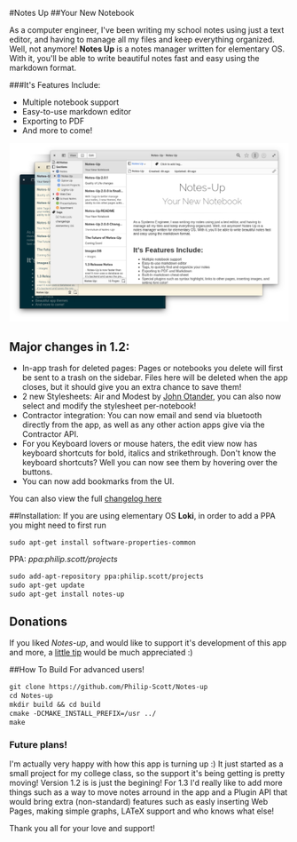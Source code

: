#Notes Up
##Your New Notebook

As a computer engineer, I've been writing my school notes using just a text editor, and having to manage all my files and keep everything organized. Well, not anymore! **Notes Up** is a notes manager written for elementary OS. With it, you'll be able to write beautiful notes fast and easy using the markdown format.

###It's Features Include:

- Multiple notebook support
- Easy-to-use markdown editor
- Exporting to PDF
- And more to come!

![screenshot](https://github.com/Philip-Scott/Notes-up/blob/master/Screenshot.png?raw=true)

## Major changes in 1.2:
- In-app trash for deleted pages: Pages or notebooks you delete will first be sent to a trash on the sidebar. Files here will be deleted when the app closes, but it should give you an extra chance to save them!
- 2 new Stylesheets: Air and Modest by [John Otander](https://github.com/markdowncss), you can also now select and modify the stylesheet per-notebook!
- Contractor integration: You can now email and send via bluetooth directly from the app, as well as any other action apps give via the Contractor API. 
- For you Keyboard lovers or mouse haters, the edit view now has keyboard shortcuts for bold, italics and strikethrough. Don't know the keyboard shortcuts? Well you can now see them by hovering over the buttons.
- You can now add bookmarks from the UI.

You can also view the full [changelog here](changelog.md)

##Installation:
If you are using elementary OS **Loki**, in order to add a PPA you might need to first run

	sudo apt-get install software-properties-common

PPA: _ppa:philip.scott/projects_

	sudo add-apt-repository ppa:philip.scott/projects
	sudo apt-get update
	sudo apt-get install notes-up

## Donations
If you liked _Notes-up_, and would like to support it's development of this app and more, a [little tip](https://www.paypal.com/cgi-bin/webscr?cmd=_s-xclick&hosted_button_id=WYD9ZJK6ZFUDQ) would be much appreciated :) 

##How To Build
For advanced users!

	git clone https://github.com/Philip-Scott/Notes-up
	cd Notes-up
	mkdir build && cd build 
	cmake -DCMAKE_INSTALL_PREFIX=/usr ../
	make
	
### Future plans! 
I'm actually very happy with how this app is turning up :) It just started as a small project for my college class, so the support it's being getting is pretty moving! Version 1.2 is is just the begining! For 1.3 I'd really like to add more things such as a way to move notes arround in the app and a Plugin API that would bring extra (non-standard) features such as easly inserting Web Pages, making simple graphs, LATeX support and who knows what else! 

Thank you all for your love and support!

